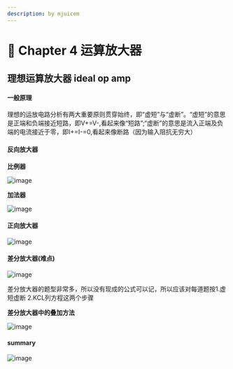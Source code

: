 ```yaml
---
description: by mjuicem
---
```


# 🥰 Chapter 4 运算放大器

## 理想运算放大器 ideal op amp

#### 一般原理

理想的运放电路分析有两大重要原则贯穿始终，即“虚短”与“虚断”。“虚短”的意思是正端和负端接近短路，即V+=V-,看起来像“短路”;“虚断”的意思是流入正端及负端的电流接近于零，即I+=I-=0,看起来像断路（因为输入阻抗无穷大）

#### 反向放大器

**比例器**

![image](https://user-images.githubusercontent.com/114148730/233790332-9954cfa1-9b22-45fc-a159-ab297463fe0d.png)

**加法器**

![image](https://user-images.githubusercontent.com/114148730/233790351-68ac9255-ada2-4eab-b349-5254daaf5597.png)

#### 正向放大器

![image](https://user-images.githubusercontent.com/114148730/233790359-9bd7b73f-0b6e-41d1-9b59-f607dea195c4.png)

#### 差分放大器(难点)

![image](https://user-images.githubusercontent.com/114148730/233790374-ccfdfd15-3e9a-4bb6-8770-acb81832dc8f.png)

差分放大器的题型非常多，所以没有现成的公式可以记，所以应该对每道题按1.虚短虚断 2.KCL列方程这两个步骤

**差分放大器中的叠加方法**

![image](https://user-images.githubusercontent.com/114148730/233790384-02982321-b093-4c50-ae6f-b2ba9dada13c.png)

#### summary

![image](https://user-images.githubusercontent.com/114148730/233790394-ecb2bb79-081a-4a87-807d-719d2f7a5044.png)
